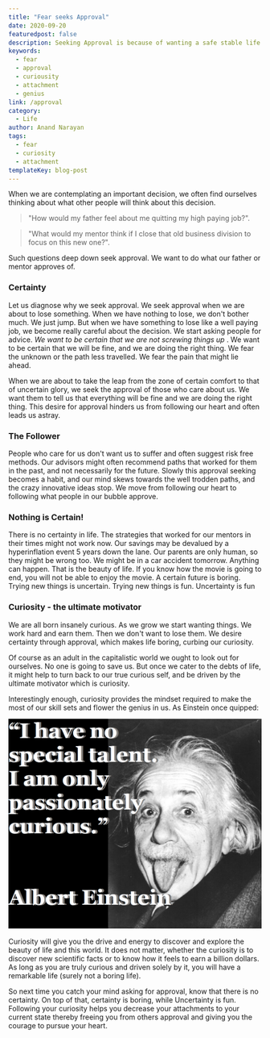 ```yaml
---
title: "Fear seeks Approval"
date: 2020-09-20
featuredpost: false
description: Seeking Approval is because of wanting a safe stable life and being attached to you current comforts. Follow your curiousity and let the genius within flower.
keywords:
  - fear
  - approval
  - curiousity
  - attachment
  - genius
link: /approval
category:
  - Life
author: Anand Narayan
tags:
  - fear
  - curiosity
  - attachment
templateKey: blog-post
---
```


When we are contemplating an important decision, we often find ourselves thinking about what other people will think about this decision.

> "How would my father feel about me quitting my high paying job?".

> "What would my mentor think if I close that old business division to focus on this new one?".

Such questions deep down seek approval. We want to do what our father or mentor approves of.

###  Certainty

Let us diagnose why we seek approval. We seek approval when we are about to lose something. When we have nothing to lose, we don't bother much. We just jump. But when we have something to lose like a well paying job, we become really careful about the decision. We start asking people for advice. *We want to be certain that we are not screwing things up* . We want to be certain that we will be fine, and we are doing the right thing. We fear the unknown or the path less travelled. We fear the pain that might lie ahead.

When we are about to take the leap from the zone of certain comfort to that of uncertain glory, we seek the approval of those who care about us. We want them to tell us that everything will be fine and we are doing the right thing. This desire for approval hinders us from following our heart and often leads us astray.

### The Follower

People who care for us don't want us to suffer and often suggest risk free methods. Our advisors might often recommend paths that worked for them in the past, and not necessarily for the future. Slowly this approval seeking becomes a habit, and our mind skews towards the well trodden paths, and the crazy innovative ideas stop. We move from following our heart to following what people in our bubble approve.

### Nothing is Certain!

There is no certainty in life. The strategies that worked for our mentors in their times might not work now. Our savings may be devalued by a hyperinflation event 5 years down the lane. Our parents are only human, so they might be wrong too. We might be in a car accident tomorrow. Anything can happen. That is the beauty of life. If you know how the movie is going to end, you will not be able to enjoy the movie. A certain future is boring. Trying new things is uncertain. Trying new things is fun. Uncertainty is fun

### Curiosity - the ultimate motivator

We are all born insanely curious. As we grow we start wanting things. We work hard and earn them. Then we don't want to lose them. We desire certainty through approval, which makes life boring, curbing our curiosity.

Of course as an adult in the capitalistic world we ought to look out for ourselves. No one is going to save us. But once we cater to the debts of life, it might help to turn back to our true curious self, and be driven by the ultimate motivator which is curiosity.

Interestingly enough, curiosity provides the mindset required to make the most of our skill sets and flower the genius in us. As Einstein once quipped:

![einstein passionately curious](./images/einstein-passionately-curious.png)

Curiosity will give you the drive and energy to discover and explore the beauty of life and this world. It does not matter, whether the curiosity is to discover new scientific facts or to know how it feels to earn a billion dollars. As long as you are truly curious and driven solely by it, you will have a remarkable life (surely not a boring life).

So next time you catch your mind asking for approval, know that there is no certainty. On top of that, certainty is boring, while Uncertainty is fun. Following your curiosity helps you decrease your attachments to your current state thereby freeing you from others approval and giving you the courage to pursue your heart.
